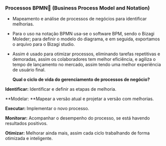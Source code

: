 ### Processos BPMN📃 (Business Process Model and Notation)

- Mapeamento e análise de processos de negócios para identificar melhorias.

- Para o uso na notação BPMN usa-se o software BPM, sendo o Bizagi Moleder; para definir o modelo do diagrama, e em seguida, exportamos o arquivo para o Bizagi studio.

- Assim é usado para otimizar processos, eliminando tarefas repetitivas e demoradas, assim os colaboradores tem melhor eficiência, e agiliza o tempo de lançamento no mercado, assim tendo uma melhor experiência de usuário final.

  **Qual o ciclo de vida do gerenciamento de processos de negócio?**

**Identificar:** Identificar e definir as etapas de melhoria.

**Modelar: **Mapear a versão atual e projetar a versão com melhorias.

**Executar:** Implementar o novo processo.

**Monitorar:** Acompanhar o desempenho do processo, se está havendo resultados positivos.

**Otimizar:** Melhorar ainda mais,  assim cada ciclo trabalhando de forma otimizada e inteligente. 
